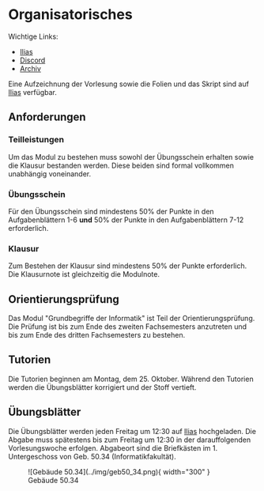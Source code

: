 # Organisatorisches

Wichtige Links:

* [Ilias](https://s.kit.edu/gbi)
* [Discord](https://discord.gg/M6XdSkNd)
* [Archiv](http://gbi.ira.uka.de/)

Eine Aufzeichnung der Vorlesung sowie die Folien und das Skript sind auf [Ilias](s.kit.edu/gbi) verfügbar.

## Anforderungen
### Teilleistungen
Um das Modul zu bestehen muss sowohl der Übungsschein erhalten sowie die Klausur bestanden werden.
Diese beiden sind formal vollkommen unabhängig voneinander.

### Übungsschein
Für den Übungsschein sind mindestens 50% der Punkte in den Aufgabenblättern 1-6 **und**
50% der Punkte in den Aufgabenblättern 7-12 erforderlich.

### Klausur
Zum Bestehen der Klausur sind mindestens 50% der Punkte erforderlich.
Die Klausurnote ist gleichzeitig die Modulnote.

## Orientierungsprüfung
Das Modul "Grundbegriffe der Informatik" ist Teil der Orientierungsprüfung.
Die Prüfung ist bis zum Ende des zweiten Fachsemesters anzutreten und bis zum Ende des
dritten Fachsemesters zu bestehen.

## Tutorien
Die Tutorien beginnen am Montag, dem 25. Oktober.
Während den Tutorien werden die Übungsblätter korrigiert und der Stoff vertieft.

## Übungsblätter
Die Übungsblätter werden jeden Freitag um 12:30 auf [Ilias](s.kit.edu/gbi) hochgeladen.
Die Abgabe muss spätestens bis zum Freitag um 12:30 in der darauffolgenden Vorlesungswoche erfolgen.
Abgabeort sind die Briefkästen im 1. Untergeschoss von Geb. 50.34 (Informatikfakultät).
<figure markdown> 
  ![Gebäude 50.34](../img/geb50_34.png){ width="300" }
  <figcaption>Gebäude 50.34</figcaption>
</figure>
